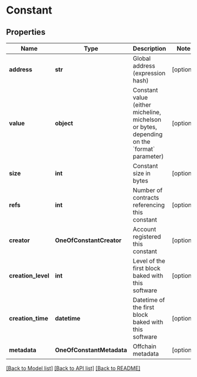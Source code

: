# Constant

## Properties
Name | Type | Description | Notes
------------ | ------------- | ------------- | -------------
**address** | **str** | Global address (expression hash) | [optional] 
**value** | **object** | Constant value (either micheline, michelson or bytes, depending on the &#x60;format&#x60; parameter) | [optional] 
**size** | **int** | Constant size in bytes | [optional] 
**refs** | **int** | Number of contracts referencing this constant | [optional] 
**creator** | **OneOfConstantCreator** | Account registered this constant | [optional] 
**creation_level** | **int** | Level of the first block baked with this software | [optional] 
**creation_time** | **datetime** | Datetime of the first block baked with this software | [optional] 
**metadata** | **OneOfConstantMetadata** | Offchain metadata | [optional] 

[[Back to Model list]](../README.md#documentation-for-models) [[Back to API list]](../README.md#documentation-for-api-endpoints) [[Back to README]](../README.md)

